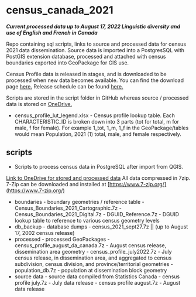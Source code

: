 
# census_canada_2021
***Current processed data up to August 17, 2022 Linguistic diversity and use of English and French in Canada***

Repo containing sql scripts, links to source and processed data for census 2021 data dissemination. Source data is imported into a PostgresSQL with PostGIS extension database, processed and attached with census boundaries exported into GeoPackage for GIS use.

Census Profile data is released in stages, and is downloaded to be processed when new data becomes available.
You can find the download page [here.](https://www12.statcan.gc.ca/census-recensement/2021/dp-pd/prof/details/download-telecharger.cfm?Lang=E)
Release schedule can be found [here.](https://www12.statcan.gc.ca/census-recensement/2021/ref/prodserv/release-diffusion-eng.cfm)

Scripts are stored in the script folder in GitHub whereas source / processed data is stored on [OneDrive.](https://1drv.ms/u/s!ArfoJn5WUSjQgsZgK3uSHRasQDDQSA?e=N5YxBW)

- census_profile_lut_legend.xlsx
		- Census profile lookup table. Each CHARACTERISTIC_ID is broken down into 3 parts (tot for total, m for male, f for female). For example 1_tot, 1_m, 1_f in the GeoPackage/tables would mean Population, 2021 (1) total, male, and female respectively.


## scripts
- Scripts to process census data in PostgreSQL after import from QGIS.

[Link to OneDrive for stored and processed data](https://1drv.ms/u/s!ArfoJn5WUSjQgsZgK3uSHRasQDDQSA?e=N5YxBW)
All data compressed in 7zip. 7-Zip can be downloaded and installed at [https://www.7-zip.org/](https://www.7-zip.org/)

- boundaries - boundary geometries / reference table
		- Census_Boundaries_2021_Cartographic.7z
		- Census_Boundaries_2021_Digital.7z
		- DGUID_Reference.7z - DGUID lookup table to reference to various census geometry levels
 - db_backup - database dumps
		 - census_2021_sept27.7z || (up to August 17, 2002 census release)
 - processed - processed GeoPackages
		 - census_profile_august_da_canada.7z - August census release, dissemination area geometry
		 - census_profile_july2022.7z - July census release, in dissemination area, and aggregated to census subdivision, census division, and province/territorial geometries
		 - population_db.7z - population at dissemination block geometry
- source data - source data compiled from Statistics Canada
		- census profile july.7z - July data release
		- census profile august.7z - August data release
